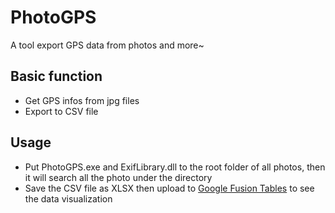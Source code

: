 # PhotoGPS

A tool export GPS data from photos and more~

## Basic function
- Get GPS infos from jpg files
- Export to CSV file


## Usage
- Put PhotoGPS.exe and ExifLibrary.dll to the root folder of all photos, then it will search all the photo under the directory
- Save the CSV file as XLSX then upload to [Google Fusion Tables](https://www.google.com/fusiontables/) to see the data visualization
